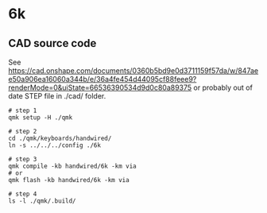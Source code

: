 # 6k

## CAD source code

See <https://cad.onshape.com/documents/0360b5bd9e0d3711159f57da/w/847aee50a906ea16060a344b/e/36a4fe454d44095cf88feee9?renderMode=0&uiState=66536390534d9d0c80a89375> or probably out of date STEP file in ./cad/ folder.

```shell
# step 1
qmk setup -H ./qmk

# step 2
cd ./qmk/keyboards/handwired/
ln -s ../../../config ./6k

# step 3
qmk compile -kb handwired/6k -km via
# or 
qmk flash -kb handwired/6k -km via

# step 4
ls -l ./qmk/.build/
```
